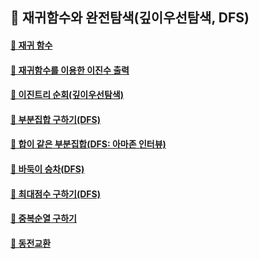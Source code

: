 ## 🦄 재귀함수와 완전탐색(깊이우선탐색, DFS)

#### [🤔 재귀 함수](https://github.com/saseungmin/daily_coding_dojo/tree/master/inflearn_algorism/section8/solution1)

#### [🤔 재귀함수를 이용한 이진수 출력](https://github.com/saseungmin/daily_coding_dojo/tree/master/inflearn_algorism/section8/solution2)

#### [🤔 이진트리 순회(깊이우선탐색)](https://github.com/saseungmin/daily_coding_dojo/tree/master/inflearn_algorism/section8/solution3)

#### [🤔 부분집합 구하기(DFS)](https://github.com/saseungmin/daily_coding_dojo/tree/master/inflearn_algorism/section8/solution4)

#### [🤔 합이 같은 부분집합(DFS: 아마존 인터뷰)](https://github.com/saseungmin/daily_coding_dojo/tree/master/inflearn_algorism/section8/solution5)

#### [🤔 바둑이 승차(DFS)](https://github.com/saseungmin/daily_coding_dojo/tree/master/inflearn_algorism/section8/solution6)

#### [🤔 최대점수 구하기(DFS)](https://github.com/saseungmin/daily_coding_dojo/tree/master/inflearn_algorism/section8/solution7)

#### [🤔 중복순열 구하기](https://github.com/saseungmin/daily_coding_dojo/tree/master/inflearn_algorism/section8/solution8)

#### [🤔 동전교환](https://github.com/saseungmin/daily_coding_dojo/tree/master/inflearn_algorism/section8/solution9)
